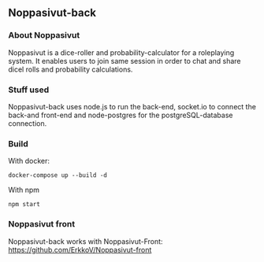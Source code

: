 ## Noppasivut-back

### About Noppasivut

Noppasivut is a dice-roller and probability-calculator for a roleplaying system. It enables users to join same session in order to chat and share dicel rolls and probability calculations.

### Stuff used

Noppasivut-back uses node.js to run the back-end, socket.io to connect the back-and front-end and node-postgres for the postgreSQL-database connection.

### Build

With docker:

```
docker-compose up --build -d
```

With npm

```
npm start
```

### Noppasivut front

Noppasivut-back works with Noppasivut-Front:
https://github.com/ErkkoV/Noppasivut-front
